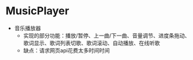 # MusicPlayer
- 音乐播放器
  - 实现的部分功能：播放/暂停、上一曲/下一曲、音量调节、进度条拖动、歌词显示、歌词列表切歌、歌词滚动、自动播放、在线听歌
  - 缺点：请求网页api花费太多时间时间
